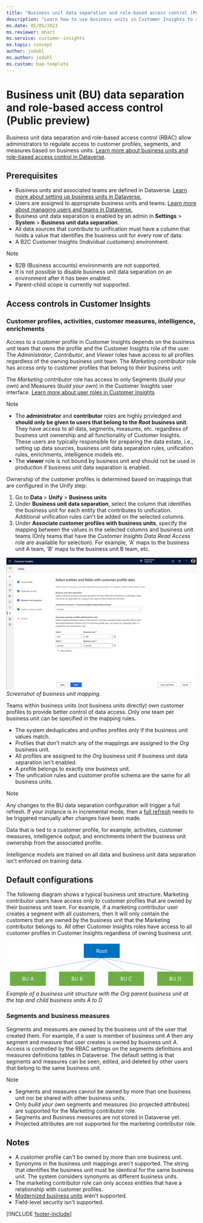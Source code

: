 ```yaml
---
title: "Business unit data separation and role-based access control (Public preview)"
description: "Learn how to use business units in Customer Insights to separate data."
ms.date: 05/05/2023
ms.reviewer: mhart
ms.service: customer-insights
ms.topic: concept
author: jodahl
ms.author: jodahl
ms.custom: bap-template
---
```


# Business unit (BU) data separation and role-based access control (Public preview)

Business unit data separation and role-based access control (RBAC) allow administrators to regulate access to customer profiles, segments, and measures based on business units. [Learn more about business units and role-based access control in Dataverse](/power-platform/admin/wp-security-cds).

## Prerequisites

* Business units and associated teams are defined in Dataverse. [Learn more about setting up business units in Dataverse.](/power-platform/admin/create-edit-business-units)
* Users are assigned to appropriate business units and teams. [Learn more about managing users and teams in Dataverse.](/power-platform/admin/users-settings)
* Business unit data separation is enabled by an admin in **Settings** > **System** > **Business unit data separation**. 
* All data sources that contribute to unification must have a column that holds a value that identifies the business unit for every row of data. 
* A B2C Customer Insights (Individual customers) environment.

> [!NOTE]
   > * B2B (Business accounts) environments are not supported.
   > * It is not possible to disable business unit data separation on an environment after it has been enabled. 
   > * Parent-child scope is currently not supported.

## Access controls in Customer Insights

### Customer profiles, activities, customer measures, intelligence, enrichments
Access to a customer profile in Customer Insights depends on the business unit team that owns the profile and the Customer Insights role of the user. The *Administrator*, *Contributor*, and *Viewer* roles have access to all profiles regardless of the owning business unit team. The *Marketing contributor* role has access only to customer profiles that belong to their business unit.

The *Marketing contributor* role has access to only Segments (*build your own*) and Measures (*build your own*) in the Customer Insights user interface. [Learn more about user roles in Customer Insights](https://learn.microsoft.com/en-us/dynamics365/customer-insights/permissions)

> [!NOTE]
   > * The **administrator** and **contributor** roles are highly privledged and **should only be given to users that belong to the *Root* business unit**. They have access to all data, segments, measures, etc. regardless of business unit ownership and all functionality of Customer Insights. These users are typically responsible for preparing the data estate, i.e., setting up data sources, business unit data separation rules, unification rules, enrichments, intelligence models etc.
   > * The **viewer** role is not bound by business unit and should not be used in production if business unit data separation is enabled.

Ownership of the customer profiles is determined based on mappings that are configured in the Unify step:

1. Go to **Data** > **Unify** > **Business units**
2. Under **Business unit data separation**, select the column that identifies the business unit for each entity that contributes to unification. Additional unification rules can't be added on the selected columns.
3. Under **Associate customer profiles with business units**, specify the mapping between the values in the selected columns and business unit teams (Only teams that have the *Customer Insights Data Read Access* role are available for selection). For example, 'A' maps to the business unit A team, 'B' maps to the business unit B team, etc.

![Screenshot of business unit mappings](media/BU_mappings.png)
*Screenshot of business unit mapping.*

Teams within business units (not business units directly) own customer profiles to provide better control of data access. Only one team per business unit can be specified in the mapping rules.

* The system deduplicates and unifies profiles only if the business unit values match.
* Profiles that don't match any of the mappings are assigned to the *Org* business unit.
* All profiles are assigned to the *Org* business unit if business unit data separation isn't enabled.
* A profile belongs to exactly one business unit.
* The unification rules and customer profile schema are the same for all business units.

> [!NOTE]
> Any changes to the BU data separation configuration will trigger a full refresh. If your instance is in incremental mode, then a [full refresh](https://learn.microsoft.com/en-us/dynamics365/customer-insights/incremental-refresh-data-sources#run-a-one-time-full-refresh-for-azure-data-lake-data-sources) needs to be triggered manually after changes have been made.

Data that is tied to a customer profile, for example, activities, customer measures, intelligence output, and enrichments inherit the business unit ownership from the associated profile. 

Intelligence models are trained on all data and business unit data separation isn't enforced on training data.

## Default configurations

The following diagram shows a typical business unit structure. Marketing contributor users have access only to customer profiles that are owned by their business unit team. For example, if a marketing contributor user creates a segment with all customers, then it will only contain the customers that are owned by the business unit that the Marketing contributor belongs to. All other Customer Insights roles have access to all customer profiles in Customer Insights regardless of owning business unit.

![Example of a business unit structure with the Org parent business unit at the top and child business units A to D](media/BU_structure_example_Root.png)
*Example of a business unit structure with the Org parent business unit at the top and child business units A to D*

### Segments and business measures

Segments and measures are owned by the business unit of the user that created them. For example, if a user is member of business unit *A* then any segment and measure that user creates is owned by business unit *A*. Access is controlled by the RBAC settings on the segments definitions and measures definitions tables in Dataverse. The default setting is that segments and measures can be seen, edited, and deleted by other users that belong to the same business unit.

> [!NOTE]
   > * Segments and measures cannot be owned by more than one business unit nor be shared with other business units.
   > * Only *build your own* segments and measures (no projected attributes) are supported for the Marketing contributor role.
   > * Segments and Business measures are not stored in Dataverse yet.
   > * Projected attributes are not supported for the marketing contributor role.

## Notes

* A customer profile can't be owned by more than one business unit.
* Synonyms in the business unit mappings aren't supported. The string that identifies the business unit must be identical for the same business unit. The system considers synonyms as different business units.
* The marketing contributor role can only access entities that have a relationship with customer profiles.
* [Modernized business units](/power-platform/admin/wp-security-cds#matrix-data-access-structure-modernized-business-units) aren't supported.
* Field-level security isn't supported.

[!INCLUDE [footer-include](includes/footer-banner.md)]
